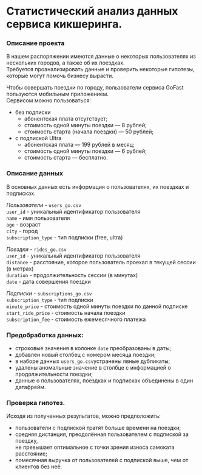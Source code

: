 # Статистический анализ данных сервиса кикшеринга.  

### Описание проекта
В нашем распоряжении имеются данные о некоторых пользователях из нескольких городов, а также об их поездках.  
Требуется проанализировать данные и проверить некоторые гипотезы, которые могут помочь бизнесу вырасти.

Чтобы совершать поездки по городу, пользователи сервиса GoFast пользуются мобильным приложением.  
Сервисом можно пользоваться:
- без подписки 
    - абонентская плата отсутствует;  
    - стоимость одной минуты поездки — 8 рублей;  
    - стоимость старта (начала поездки) — 50 рублей;  
- с подпиской Ultra  
    - абонентская плата — 199 рублей в месяц;  
    - стоимость одной минуты поездки — 6 рублей;  
    - стоимость старта — бесплатно.  

### Описание данных  
В основных данных есть информация о пользователях, их поездках и подписках.  

*Пользователи* - `users_go.csv`  
`user_id` - уникальный идентификатор пользователя  
`name` - имя пользователя  
`age` - возраст  
`city` - город  
`subscription_type` - тип подписки (free, ultra)  

*Поездки* - `rides_go.csv`    
`user_id` - уникальный идентификатор пользователя  
`distance` - расстояние, которое пользователь проехал в текущей сессии (в метрах)  
`duration` - продолжительность сессии (в минутах)  
`date` - дата совершения поездки  

*Подписки* - `subscriptions_go.csv`    
`subscription_type` - тип подписки  
`minute_price` - стоимость одной минуты поездки по данной подписке  
`start_ride_price` - стоимость начала поездки  
`subscription_fee` - стоимость ежемесячного платежа

### Предобработка данных:  
- строковые значения в колонке `date` преобразованы в даты;
- добавлен новый столбец с номером месяца поездки;
- в наборе данных `users_go.csv`устранены явные дубликаты;  
- удалены аномальные значение в столбце с информацией о продолжительности поездки;
- данные о пользователях, поездках и подписках объединены в один датафрейм.

### Проверка гипотез.  
Исходя из полученных результатов, можно предположить:
- пользователи с подпиской тратят больше времени на поездки;
- средняя дистанция, преодолённая пользователем с подпиской за поездку,  
не превышает оптимальное с точки зрения износа самоката расстояние;
- помесячная выручка от пользователей с подпиской выше, чем от клиентов без неё.  
